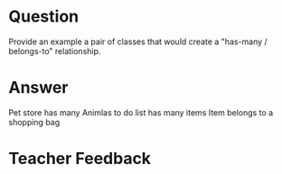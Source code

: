# Question

Provide an example a pair of classes that would create a "has-many / belongs-to" relationship.

# Answer
 
 Pet store has many Animlas 
 to do list has many items 
 Item belongs to a shopping bag 

# Teacher Feedback